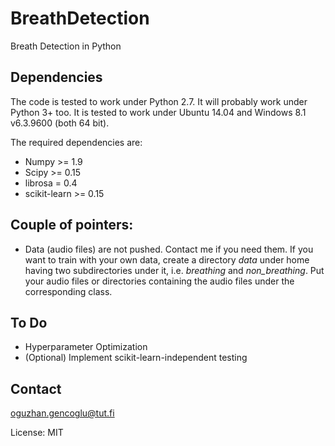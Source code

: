 # BreathDetection
Breath Detection in Python

## Dependencies
The code is tested to work under Python 2.7. It will probably work under Python 3+ too. 
It is tested to work under Ubuntu 14.04 and Windows 8.1 v6.3.9600 (both 64 bit).

The required dependencies are:
- Numpy >= 1.9
- Scipy >= 0.15
- librosa = 0.4
- scikit-learn >= 0.15

## Couple of pointers:
- Data (audio files) are not pushed. Contact me if you need them. If you want to train with your own data, create a directory *data* under home having two subdirectories under it, i.e. *breathing* and *non_breathing*. Put your audio files or directories containing the audio files under the corresponding class. 

## To Do
- Hyperparameter Optimization
- (Optional) Implement scikit-learn-independent testing

## Contact
oguzhan.gencoglu@tut.fi

License: MIT
